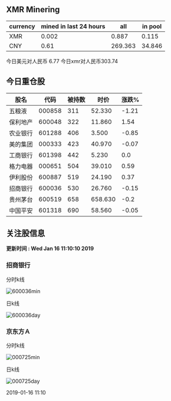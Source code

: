 ## XMR Minering

|currency|mined in last 24 hours|all|in pool|
|---|---|---|---|
|XMR|0.002|0.887|0.115|
|CNY|0.61|269.363|34.846|

今日美元对人民币 6.77	今日xmr对人民币303.74


## 今日重仓股 

|股名|代码|被持数|时价|涨跌%|
|---|---|---|---|---|
|五粮液|000858|311|52.330|-1.21|
|保利地产|600048|322|11.860|1.54|
|农业银行|601288|406|3.500|-0.85|
|美的集团|000333|423|40.970|-0.07|
|工商银行|601398|442|5.230|0.0|
|格力电器|000651|504|39.010|0.59|
|伊利股份|600887|519|24.190|0.37|
|招商银行|600036|530|26.760|-0.15|
|贵州茅台|600519|658|658.630|-0.2|
|中国平安|601318|690|58.560|-0.05|

## 关注股信息
**更新时间 : Wed Jan 16 11:10:10 2019**
### 招商银行 
分时k线

![600036min](http://image.sinajs.cn/newchart/min/n/sh600036.gif)

日k线

![600036day](http://image.sinajs.cn/newchart/daily/n/sh600036.gif)

### 京东方Ａ 
分时k线

![000725min](http://image.sinajs.cn/newchart/min/n/sz000725.gif)

日k线

![000725day](http://image.sinajs.cn/newchart/daily/n/sz000725.gif)

2019-01-16 11:10